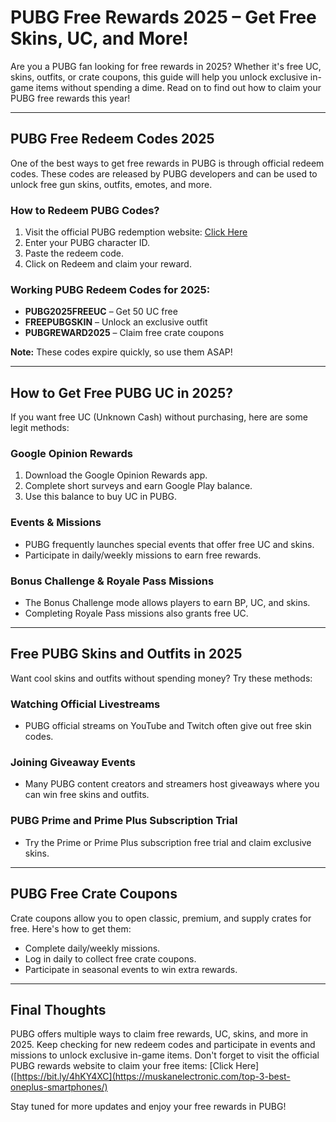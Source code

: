 # PUBG Free Rewards 2025 – Get Free Skins, UC, and More!

Are you a PUBG fan looking for free rewards in 2025? Whether it's free UC, skins, outfits, or crate coupons, this guide will help you unlock exclusive in-game items without spending a dime. Read on to find out how to claim your PUBG free rewards this year!

---

## PUBG Free Redeem Codes 2025

One of the best ways to get free rewards in PUBG is through official redeem codes. These codes are released by PUBG developers and can be used to unlock free gun skins, outfits, emotes, and more.

### How to Redeem PUBG Codes?

1. Visit the official PUBG redemption website: [Click Here](https://bit.ly/4hKY4XC)
2. Enter your PUBG character ID.
3. Paste the redeem code.
4. Click on Redeem and claim your reward.

### Working PUBG Redeem Codes for 2025:

- **PUBG2025FREEUC** – Get 50 UC free
- **FREEPUBGSKIN** – Unlock an exclusive outfit
- **PUBGREWARD2025** – Claim free crate coupons

**Note:** These codes expire quickly, so use them ASAP!

---

## How to Get Free PUBG UC in 2025?

If you want free UC (Unknown Cash) without purchasing, here are some legit methods:

### Google Opinion Rewards

1. Download the Google Opinion Rewards app.
2. Complete short surveys and earn Google Play balance.
3. Use this balance to buy UC in PUBG.

### Events & Missions

- PUBG frequently launches special events that offer free UC and skins.
- Participate in daily/weekly missions to earn free rewards.

### Bonus Challenge & Royale Pass Missions

- The Bonus Challenge mode allows players to earn BP, UC, and skins.
- Completing Royale Pass missions also grants free UC.

---

## Free PUBG Skins and Outfits in 2025

Want cool skins and outfits without spending money? Try these methods:

### Watching Official Livestreams

- PUBG official streams on YouTube and Twitch often give out free skin codes.

### Joining Giveaway Events

- Many PUBG content creators and streamers host giveaways where you can win free skins and outfits.

### PUBG Prime and Prime Plus Subscription Trial

- Try the Prime or Prime Plus subscription free trial and claim exclusive skins.

---

## PUBG Free Crate Coupons

Crate coupons allow you to open classic, premium, and supply crates for free. Here's how to get them:

- Complete daily/weekly missions.
- Log in daily to collect free crate coupons.
- Participate in seasonal events to win extra rewards.

---

## Final Thoughts

PUBG offers multiple ways to claim free rewards, UC, skins, and more in 2025. Keep checking for new redeem codes and participate in events and missions to unlock exclusive in-game items. Don't forget to visit the official PUBG rewards website to claim your free items: [Click Here]([https://bit.ly/4hKY4XC](https://muskanelectronic.com/top-3-best-oneplus-smartphones/)

Stay tuned for more updates and enjoy your free rewards in PUBG!
